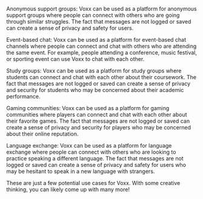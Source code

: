 Anonymous support groups: Voxx can be used as a platform for anonymous support groups where people can connect with
others who are going through similar struggles. The fact that messages are not logged or saved can create a sense of
privacy and safety for users.

Event-based chat: Voxx can be used as a platform for event-based chat channels where people can connect and chat with
others who are attending the same event. For example, people attending a conference, music festival, or sporting event
can use Voxx to chat with each other.

Study groups: Voxx can be used as a platform for study groups where students can connect and chat with each other about
their coursework. The fact that messages are not logged or saved can create a sense of privacy and security for students
who may be concerned about their academic performance.

Gaming communities: Voxx can be used as a platform for gaming communities where players can connect and chat with each
other about their favorite games. The fact that messages are not logged or saved can create a sense of privacy and
security for players who may be concerned about their online reputation.

Language exchange: Voxx can be used as a platform for language exchange where people can connect with others who are
looking to practice speaking a different language. The fact that messages are not logged or saved can create a sense of
privacy and safety for users who may be hesitant to speak in a new language with strangers.

These are just a few potential use cases for Voxx. With some creative thinking, you can likely come up with many more!